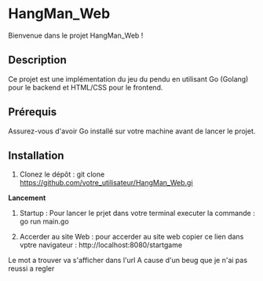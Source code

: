 # HangMan_Web

Bienvenue dans le projet HangMan_Web !

## Description

Ce projet est une implémentation du jeu du pendu en utilisant Go (Golang) pour le backend et HTML/CSS pour le frontend.

## Prérequis

Assurez-vous d'avoir Go installé sur votre machine avant de lancer le projet.

## Installation

1. Clonez le dépôt :
   git clone https://github.com/votre_utilisateur/HangMan_Web.gi

**Lancement**

1. Startup :
   Pour lancer le prjet dans votre terminal executer la commande : go run main.go

2. Accerder au site Web :
    pour accerder au site web copier ce lien dans vptre navigateur :
    http://localhost:8080/startgame

Le mot a trouver va s'afficher dans l'url A cause d'un beug que je n'ai pas reussi a regler

